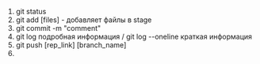 1. git status
2. git add [files] - добавляет файлы в stage
3. git commit -m "comment"
4. git log  подробная информация / git log --oneline краткая информация
5. git push [rep_link] [branch_name]
6. 